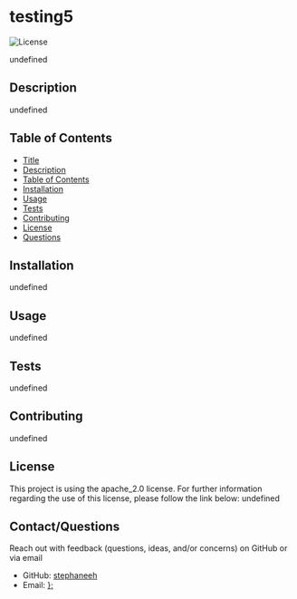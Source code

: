 
# testing5

![License](https://img.shields.io/badge/License-apache_2.0-blue.svg)

undefined

## Description
undefined

## Table of Contents
  - [Title](#title)
  - [Description](#description)
  - [Table of Contents](#table-of-contents)
  - [Installation](#installation)
  - [Usage](#usage)
  - [Tests](#tests)
  - [Contributing](#contributing)
  - [License](#license)
  - [Questions](#questions)

  ## Installation
  undefined

  ## Usage
  undefined

  ## Tests
  undefined

  ## Contributing
  undefined

  ## License
  This project is using the apache_2.0 license.  For further information regarding the use of this license, please follow the link below:
 undefined

  ## Contact/Questions
  Reach out with feedback (questions, ideas, and/or concerns) on GitHub or via email 
  - GitHub: [stephaneeh](https://github.com/stephaneeh)
  - Email: <a href="mailto:test.com">
};
  